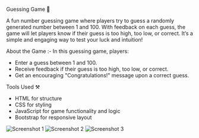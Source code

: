 
Guessing Game 🎲

A fun number guessing game where players try to guess a randomly generated number between 1 and 100. With feedback on each guess, the game will let players know if their guess is too high, too low, or correct. It’s a simple and engaging way to test your luck and intuition!

About the Game :-
In this guessing game, players:
- Enter a guess between 1 and 100.
- Receive feedback if their guess is too high, too low, or correct.
- Get an encouraging "Congratulations!" message upon a correct guess.

Tools Used ⚒️

- HTML for structure
- CSS for styling
- JavaScript for game functionality and logic
- Bootstrap for responsive layout


![Screenshot 1](assets/screenshot1.png)
![Screenshot 2](assets/screenshot2.png)
![Screenshot 3](assets/screenshot3.png)